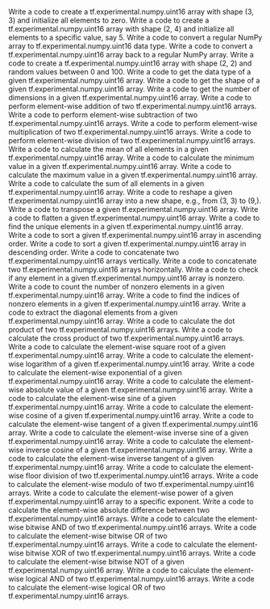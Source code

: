 Write a code to create a tf.experimental.numpy.uint16 array with shape (3, 3) and initialize all elements to zero.
Write a code to create a tf.experimental.numpy.uint16 array with shape (2, 4) and initialize all elements to a specific value, say 5.
Write a code to convert a regular NumPy array to tf.experimental.numpy.uint16 data type.
Write a code to convert a tf.experimental.numpy.uint16 array back to a regular NumPy array.
Write a code to create a tf.experimental.numpy.uint16 array with shape (2, 2) and random values between 0 and 100.
Write a code to get the data type of a given tf.experimental.numpy.uint16 array.
Write a code to get the shape of a given tf.experimental.numpy.uint16 array.
Write a code to get the number of dimensions in a given tf.experimental.numpy.uint16 array.
Write a code to perform element-wise addition of two tf.experimental.numpy.uint16 arrays.
Write a code to perform element-wise subtraction of two tf.experimental.numpy.uint16 arrays.
Write a code to perform element-wise multiplication of two tf.experimental.numpy.uint16 arrays.
Write a code to perform element-wise division of two tf.experimental.numpy.uint16 arrays.
Write a code to calculate the mean of all elements in a given tf.experimental.numpy.uint16 array.
Write a code to calculate the minimum value in a given tf.experimental.numpy.uint16 array.
Write a code to calculate the maximum value in a given tf.experimental.numpy.uint16 array.
Write a code to calculate the sum of all elements in a given tf.experimental.numpy.uint16 array.
Write a code to reshape a given tf.experimental.numpy.uint16 array into a new shape, e.g., from (3, 3) to (9,).
Write a code to transpose a given tf.experimental.numpy.uint16 array.
Write a code to flatten a given tf.experimental.numpy.uint16 array.
Write a code to find the unique elements in a given tf.experimental.numpy.uint16 array.
Write a code to sort a given tf.experimental.numpy.uint16 array in ascending order.
Write a code to sort a given tf.experimental.numpy.uint16 array in descending order.
Write a code to concatenate two tf.experimental.numpy.uint16 arrays vertically.
Write a code to concatenate two tf.experimental.numpy.uint16 arrays horizontally.
Write a code to check if any element in a given tf.experimental.numpy.uint16 array is nonzero.
Write a code to count the number of nonzero elements in a given tf.experimental.numpy.uint16 array.
Write a code to find the indices of nonzero elements in a given tf.experimental.numpy.uint16 array.
Write a code to extract the diagonal elements from a given tf.experimental.numpy.uint16 array.
Write a code to calculate the dot product of two tf.experimental.numpy.uint16 arrays.
Write a code to calculate the cross product of two tf.experimental.numpy.uint16 arrays.
Write a code to calculate the element-wise square root of a given tf.experimental.numpy.uint16 array.
Write a code to calculate the element-wise logarithm of a given tf.experimental.numpy.uint16 array.
Write a code to calculate the element-wise exponential of a given tf.experimental.numpy.uint16 array.
Write a code to calculate the element-wise absolute value of a given tf.experimental.numpy.uint16 array.
Write a code to calculate the element-wise sine of a given tf.experimental.numpy.uint16 array.
Write a code to calculate the element-wise cosine of a given tf.experimental.numpy.uint16 array.
Write a code to calculate the element-wise tangent of a given tf.experimental.numpy.uint16 array.
Write a code to calculate the element-wise inverse sine of a given tf.experimental.numpy.uint16 array.
Write a code to calculate the element-wise inverse cosine of a given tf.experimental.numpy.uint16 array.
Write a code to calculate the element-wise inverse tangent of a given tf.experimental.numpy.uint16 array.
Write a code to calculate the element-wise floor division of two tf.experimental.numpy.uint16 arrays.
Write a code to calculate the element-wise modulo of two tf.experimental.numpy.uint16 arrays.
Write a code to calculate the element-wise power of a given tf.experimental.numpy.uint16 array to a specific exponent.
Write a code to calculate the element-wise absolute difference between two tf.experimental.numpy.uint16 arrays.
Write a code to calculate the element-wise bitwise AND of two tf.experimental.numpy.uint16 arrays.
Write a code to calculate the element-wise bitwise OR of two tf.experimental.numpy.uint16 arrays.
Write a code to calculate the element-wise bitwise XOR of two tf.experimental.numpy.uint16 arrays.
Write a code to calculate the element-wise bitwise NOT of a given tf.experimental.numpy.uint16 array.
Write a code to calculate the element-wise logical AND of two tf.experimental.numpy.uint16 arrays.
Write a code to calculate the element-wise logical OR of two tf.experimental.numpy.uint16 arrays.